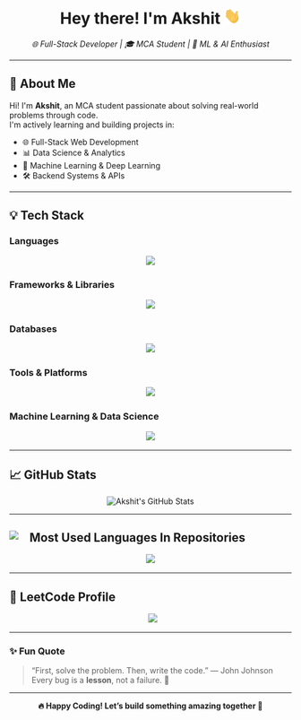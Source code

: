 <h1 align="center">Hey there! I'm Akshit <img src="https://raw.githubusercontent.com/ABSphreak/ABSphreak/master/gifs/Hi.gif" width="30px"></h1>

<p align="center"><i>🌐 Full-Stack Developer | 🎓 MCA Student | 🤖 ML & AI Enthusiast</i></p>

---

## 🚀 About Me

Hi! I'm **Akshit**, an MCA student passionate about solving real-world problems through code.  
I'm actively learning and building projects in:

- 🌐 Full-Stack Web Development  
- 📊 Data Science & Analytics  
- 🤖 Machine Learning & Deep Learning  
- 🛠️ Backend Systems & APIs  

---

## 💡 Tech Stack

### Languages
<p align="center">
  <img src="https://skillicons.dev/icons?i=python,java,c,cpp,php&theme=dark" />
</p>

### Frameworks & Libraries
<p align="center">
  <img src="https://skillicons.dev/icons?i=django,bootstrap&theme=dark" />
</p>

### Databases
<p align="center">
  <img src="https://skillicons.dev/icons?i=mysql,mongo,postgres&theme=dark" />
</p>

### Tools & Platforms
<p align="center">
  <img src="https://skillicons.dev/icons?i=git,github,vscode,linux&theme=dark" />
</p>

### Machine Learning & Data Science
<p align="center"> 
  <img src="https://skillicons.dev/icons?i=numpy,pandas,matplotlib,tensorflow,pytorch&theme=dark" /> 
</p>

---

## 📈 GitHub Stats

<p align="center">
  <img src="https://github-readme-stats.vercel.app/api?username=SonaniAkshit&show_icons=true&theme=dark&count_private=true&include_all_commits=true&hide=prs,issues" alt="Akshit's GitHub Stats"/>
</p>

---

## <img src="https://media2.giphy.com/media/QssGEmpkyEOhBCb7e1/giphy.gif?cid=ecf05e47a0n3gi1bfqntqmob8g9aid1oyj2wr3ds3mg700bl&rid=giphy.gif" width="22px" align="top"/> &nbsp;&nbsp; Most Used Languages In Repositories
<p align="center">
  <img src="https://github-readme-stats.vercel.app/api/top-langs/?username=SonaniAkshit&theme=dark&langs_count=15&hide=php,html,css,javascript">
</p>

---

## 🧩 LeetCode Profile

<p align="center">
  <img src="https://leetcard.jacoblin.cool/sonaniakshit"/>
</p>

---

### ✨ Fun Quote

> “First, solve the problem. Then, write the code.” — John Johnson  
> Every bug is a **lesson**, not a failure. 👾

---

<p align="center"><b>🔥 Happy Coding! Let’s build something amazing together 🚀</b></p>
